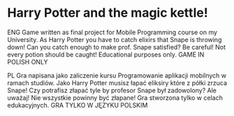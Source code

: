 # Harry Potter and the magic kettle!

ENG
Game written as final project for Mobile Programming course on my University. As Harry Potter you have to catch elixirs that Snape is throwing down! Can you catch enough to make prof. Snape satisfied? Be careful! Not every potion should be caught!
Educational purposes only.
GAME IN POLISH ONLY

PL
Gra napisana jako zaliczenie kursu Programowanie aplikacji mobilnych w ramach studiów. Jako Harry Potter musisz łapać eliksiry które z półki zrzuca Snape! Czy potrafisz złapać tyle by profesor Snape był zadowolony? Ale uważaj! Nie wszystkie powinny być złapane!
Gra stworzona tylko w celach edukacyjnych.
GRA TYLKO W JĘZYKU POLSKIM
